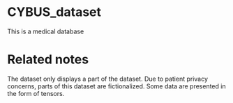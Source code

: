 # CYBUS_dataset
This is a medical database
# Related notes
The dataset only displays a part of the dataset. Due to patient privacy concerns, parts of this dataset are fictionalized. Some data are presented in the form of tensors.
